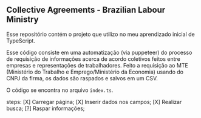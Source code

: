 ## Collective Agreements -  Brazilian Labour Ministry

Esse repositório contém o projeto que utilizo no meu aprendizado inicial de TypeScript.

Esse código consiste em uma automatização (via puppeteer) do processo de requisição de informações acerca de acordo coletivos feitos entre empresas e representações de trabalhadores.
Feito a requisição ao MTE (Ministério do Trabalho e Emprego/Ministério da Economia) usando do CNPJ da firma, os dados são raspados e salvos em um CSV.

O código se encontra no arquivo ```index.ts```.

steps:
[X] Carregar página;
[X] Inserir dados nos campos;
[X] Realizar busca;
[?] Raspar informações;



